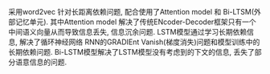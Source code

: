 采用word2vec 
针对长距离依赖问题, 配合使用了Attention model 和 Bi-LTSM(外部记忆单元). 其中Attention model 解决了传统ENcoder-Decoder框架只有一个中间语义向量从而导致信息丢失, 信息沉余问题. LSTM模型通过学习长期依赖信息, 解决了循环神经网络 RNN的GRADIEnt Vanish(梯度消失)问题和模型训练中的长期依赖问题. Bi-LSTM模型解决了LSTM模型没有考虑到的下文的信息, 丢失了部分语意信息的问题.
